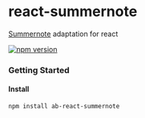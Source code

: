# react-summernote
[Summernote](https://github.com/summernote/summernote) adaptation for react

[![npm version](https://badge.fury.io/js/react-summernote.svg)]()


### Getting Started

#### Install

```
npm install ab-react-summernote
```